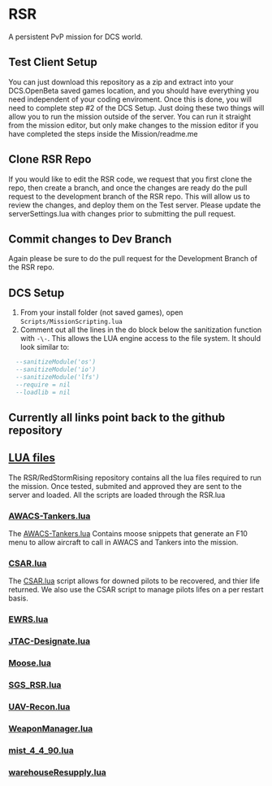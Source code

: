 # RSR
A persistent PvP mission for DCS world.
## Test Client Setup
You can just download this repository as a zip and extract into your DCS.OpenBeta saved games location, 
and you should have everything you need independent of your coding enviroment. Once this is done, you will need to complete step #2 of the DCS Setup. Just doing these two 
things will allow you to run the mission outside of the server. You can run it straight from the mission editor, but only make changes to the mission editor if you have completed
the steps inside the Mission/readme.me
## Clone RSR Repo
If you would like to edit the RSR code, we request that you first clone the repo, then create a branch, and once the changes are ready do the pull request to the development branch of the RSR repo.  This will allow us to review the changes, and deploy them on the Test server.  Please update the serverSettings.lua with changes prior to submitting the pull request.
## Commit changes to Dev Branch
Again please be sure to do the pull request for the Development Branch of the RSR repo.
## DCS Setup
 1. From your install folder (not saved games), open `Scripts/MissionScripting.lua`
 2. Comment out all the lines in the do block below the sanitization function with `-\-`.  This allows the LUA engine access to the file system. It should look similar to:
```lua
  --sanitizeModule('os')
  --sanitizeModule('io')
  --sanitizeModule('lfs')
  --require = nil
  --loadlib = nil
```

## Currently all links point back to the github repository
## <a href="https://github.com/dcsredstormrising/RSR">LUA files</a>
The RSR/RedStormRising repository contains all the lua files required to run the mission. Once tested, submited and approved they are sent to the server and loaded. All the scripts are loaded through the RSR.lua 
### <a href="https://github.com/dcsredstormrising/RSR/blob/main/AWACS_Tankers.lua">AWACS-Tankers.lua</a>
The <a href="https://github.com/dcsredstormrising/RSR/blob/main/AWACS_Tankers.lua">AWACS-Tankers.lua</a> Contains moose snippets that generate an F10 menu to allow aircraft to call in AWACS and Tankers into the mission. 
### <a href="https://github.com/dcsredstormrising/RSR/blob/main/CSAR.lua">CSAR.lua</a>
The <a href="https://github.com/dcsredstormrising/RSR/blob/main/CSAR.lua">CSAR.lua</a> script allows for downed pilots to be recovered, and thier life returned. We also use the CSAR script to manage pilots lifes on a per restart basis.
### <a href="https://github.com/dcsredstormrising/RSR/blob/main/EWRS_OPM.lua">EWRS.lua</a>
### <a href="https://github.com/dcsredstormrising/RSR/blob/main/JTAC-Designate.lua">JTAC-Designate.lua</a>
### <a href="https://github.com/dcsredstormrising/RSR/blob/main/Moose.lua">Moose.lua</a>
### <a href="https://github.com/dcsredstormrising/RSR/blob/main/SGS_RSR.lua">SGS_RSR.lua</a>
### <a href="https://github.com/dcsredstormrising/RSR/blob/main/UAV_Recon.lua">UAV-Recon.lua</a>
### <a href="https://github.com/dcsredstormrising/RSR/blob/main/WeaponManager.lua">WeaponManager.lua</a>
### <a href="https://github.com/dcsredstormrising/RSR/blob/main/mist_4_4_90.lua">mist_4_4_90.lua</a>
### <a href="https://github.com/dcsredstormrising/RSR/blob/main/warehouseResupply.lua">warehouseResupply.lua</a>
